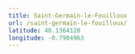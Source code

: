 ```yaml
---
title: Saint-Germain-le-Fouilloux
url: /saint-germain-le-fouilloux/
latitude: 48.1364128
longitude: -0.7904963
---
```

